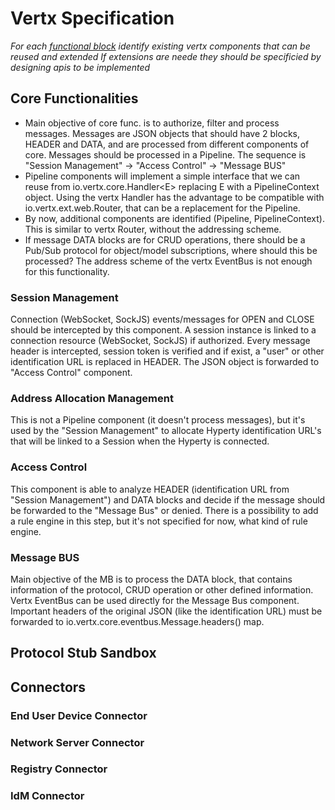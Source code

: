 # Vertx Specification

*For each [functional block](msg-node-architecture.md) identify existing vertx components that can be reused and extended If extensions are neede they should be specificied by designing apis to be implemented*

## Core Functionalities
* Main objective of core func. is to authorize, filter and process messages. Messages are JSON objects that should have 2 blocks, HEADER and DATA, and are processed from different components of core.
Messages should be processed in a Pipeline. The sequence is "Session Management" -> "Access Control" -> "Message BUS"
* Pipeline components will implement a simple interface that we can reuse from io.vertx.core.Handler\<E> replacing E with a PipelineContext object. Using the vertx Handler<E> has the advantage to be compatible with io.vertx.ext.web.Router, that can be a replacement for the Pipeline.
* By now, additional components are identified (Pipeline, PipelineContext). This is similar to vertx Router, without the addressing scheme.
* If message DATA blocks are for CRUD operations, there should be a Pub/Sub protocol for object/model subscriptions, where should this be processed? The address scheme of the vertx EventBus is not enough for this functionality.

### Session Management
Connection (WebSocket, SockJS) events/messages for OPEN and CLOSE should be intercepted by this component. A session instance is linked to a connection resource (WebSocket, SockJS) if authorized. Every message header is intercepted, session token is verified and if exist, a "user" or other identification URL is replaced in HEADER. The JSON object is forwarded to "Access Control" component.

### Address Allocation Management
This is not a Pipeline component (it doesn't process messages), but it's used by the "Session Management" to allocate Hyperty identification URL's that will be linked to a Session when the Hyperty is connected.

### Access Control
This component is able to analyze HEADER (identification URL from "Session Management") and DATA blocks and decide if the message should be forwarded to the "Message Bus" or denied. There is a possibility to add a rule engine in this step, but it's not specified for now, what kind of rule engine.

### Message BUS
Main objective of the MB is to process the DATA block, that contains information of the protocol, CRUD operation or other defined information. Vertx EventBus can be used directly for the Message Bus component. Important headers of the original JSON (like the identification URL) must be forwarded to io.vertx.core.eventbus.Message.headers() map.

## Protocol Stub Sandbox

## Connectors

### End User Device Connector

### Network Server Connector

### Registry Connector

### IdM Connector
